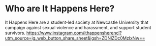 # Who are It Happens Here?
It Happens Here are a student-led society at Newcastle University that campaign against sexual violence and harassment, and support student survivors.
https://www.instagram.com/ithappensherencl?utm_source=ig_web_button_share_sheet&igsh=ZDNlZDc0MzIxNw==
